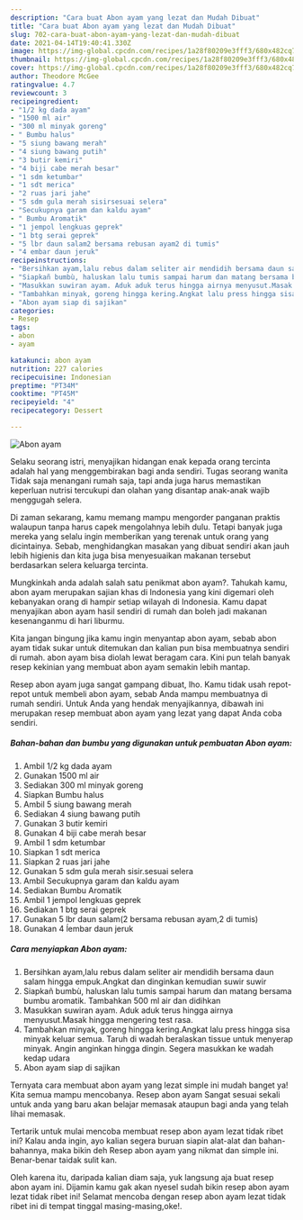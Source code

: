 ```yaml
---
description: "Cara buat Abon ayam yang lezat dan Mudah Dibuat"
title: "Cara buat Abon ayam yang lezat dan Mudah Dibuat"
slug: 702-cara-buat-abon-ayam-yang-lezat-dan-mudah-dibuat
date: 2021-04-14T19:40:41.330Z
image: https://img-global.cpcdn.com/recipes/1a28f80209e3fff3/680x482cq70/abon-ayam-foto-resep-utama.jpg
thumbnail: https://img-global.cpcdn.com/recipes/1a28f80209e3fff3/680x482cq70/abon-ayam-foto-resep-utama.jpg
cover: https://img-global.cpcdn.com/recipes/1a28f80209e3fff3/680x482cq70/abon-ayam-foto-resep-utama.jpg
author: Theodore McGee
ratingvalue: 4.7
reviewcount: 3
recipeingredient:
- "1/2 kg dada ayam"
- "1500 ml air"
- "300 ml minyak goreng"
- " Bumbu halus"
- "5 siung bawang merah"
- "4 siung bawang putih"
- "3 butir kemiri"
- "4 biji cabe merah besar"
- "1 sdm ketumbar"
- "1 sdt merica"
- "2 ruas jari jahe"
- "5 sdm gula merah sisirsesuai selera"
- "Secukupnya garam dan kaldu ayam"
- " Bumbu Aromatik"
- "1 jempol lengkuas geprek"
- "1 btg serai geprek"
- "5 lbr daun salam2 bersama rebusan ayam2 di tumis"
- "4 embar daun jeruk"
recipeinstructions:
- "Bersihkan ayam,lalu rebus dalam seliter air mendidih bersama daun salam hingga empuk.Angkat dan dinginkan kemudian suwir suwir"
- "Siapkañ bumbù, haluskan lalu tumis sampai harum dan matang bersama bumbu aromatik. Tambahkan 500 ml air dan didihkan"
- "Masukkan suwiran ayam. Aduk aduk terus hingga airnya menyusut.Masak hingga mengering test rasa."
- "Tambahkan minyak, goreng hingga kering.Angkat lalu press hingga sisa minyak keluar semua. Taruh di wadah beralaskan tissue untuk menyerap minyak. Angin anginkan hingga dingin. Segera masukkan ke wadah kedap udara"
- "Abon ayam siap di sajikan"
categories:
- Resep
tags:
- abon
- ayam

katakunci: abon ayam 
nutrition: 227 calories
recipecuisine: Indonesian
preptime: "PT34M"
cooktime: "PT45M"
recipeyield: "4"
recipecategory: Dessert

---
```



![Abon ayam](https://img-global.cpcdn.com/recipes/1a28f80209e3fff3/680x482cq70/abon-ayam-foto-resep-utama.jpg)

Selaku seorang istri, menyajikan hidangan enak kepada orang tercinta adalah hal yang menggembirakan bagi anda sendiri. Tugas seorang  wanita Tidak saja menangani rumah saja, tapi anda juga harus memastikan keperluan nutrisi tercukupi dan olahan yang disantap anak-anak wajib menggugah selera.

Di zaman  sekarang, kamu memang mampu mengorder panganan praktis walaupun tanpa harus capek mengolahnya lebih dulu. Tetapi banyak juga mereka yang selalu ingin memberikan yang terenak untuk orang yang dicintainya. Sebab, menghidangkan masakan yang dibuat sendiri akan jauh lebih higienis dan kita juga bisa menyesuaikan makanan tersebut berdasarkan selera keluarga tercinta. 



Mungkinkah anda adalah salah satu penikmat abon ayam?. Tahukah kamu, abon ayam merupakan sajian khas di Indonesia yang kini digemari oleh kebanyakan orang di hampir setiap wilayah di Indonesia. Kamu dapat menyajikan abon ayam hasil sendiri di rumah dan boleh jadi makanan kesenanganmu di hari liburmu.

Kita jangan bingung jika kamu ingin menyantap abon ayam, sebab abon ayam tidak sukar untuk ditemukan dan kalian pun bisa membuatnya sendiri di rumah. abon ayam bisa diolah lewat beragam cara. Kini pun telah banyak resep kekinian yang membuat abon ayam semakin lebih mantap.

Resep abon ayam juga sangat gampang dibuat, lho. Kamu tidak usah repot-repot untuk membeli abon ayam, sebab Anda mampu membuatnya di rumah sendiri. Untuk Anda yang hendak menyajikannya, dibawah ini merupakan resep membuat abon ayam yang lezat yang dapat Anda coba sendiri.

<!--inarticleads1-->

##### Bahan-bahan dan bumbu yang digunakan untuk pembuatan Abon ayam:

1. Ambil 1/2 kg dada ayam
1. Gunakan 1500 ml air
1. Sediakan 300 ml minyak goreng
1. Siapkan  Bumbu halus
1. Ambil 5 siung bawang merah
1. Sediakan 4 siung bawang putih
1. Gunakan 3 butir kemiri
1. Gunakan 4 biji cabe merah besar
1. Ambil 1 sdm ketumbar
1. Siapkan 1 sdt merica
1. Siapkan 2 ruas jari jahe
1. Gunakan 5 sdm gula merah sisir.sesuai selera
1. Ambil Secukupnya garam dan kaldu ayam
1. Sediakan  Bumbu Aromatik
1. Ambil 1 jempol lengkuas geprek
1. Sediakan 1 btg serai geprek
1. Gunakan 5 lbr daun salam(2 bersama rebusan ayam,2 di tumis)
1. Gunakan 4 ĺembar daun jeruk




<!--inarticleads2-->

##### Cara menyiapkan Abon ayam:

1. Bersihkan ayam,lalu rebus dalam seliter air mendidih bersama daun salam hingga empuk.Angkat dan dinginkan kemudian suwir suwir
1. Siapkañ bumbù, haluskan lalu tumis sampai harum dan matang bersama bumbu aromatik. Tambahkan 500 ml air dan didihkan
1. Masukkan suwiran ayam. Aduk aduk terus hingga airnya menyusut.Masak hingga mengering test rasa.
1. Tambahkan minyak, goreng hingga kering.Angkat lalu press hingga sisa minyak keluar semua. Taruh di wadah beralaskan tissue untuk menyerap minyak. Angin anginkan hingga dingin. Segera masukkan ke wadah kedap udara
1. Abon ayam siap di sajikan




Ternyata cara membuat abon ayam yang lezat simple ini mudah banget ya! Kita semua mampu mencobanya. Resep abon ayam Sangat sesuai sekali untuk anda yang baru akan belajar memasak ataupun bagi anda yang telah lihai memasak.

Tertarik untuk mulai mencoba membuat resep abon ayam lezat tidak ribet ini? Kalau anda ingin, ayo kalian segera buruan siapin alat-alat dan bahan-bahannya, maka bikin deh Resep abon ayam yang nikmat dan simple ini. Benar-benar taidak sulit kan. 

Oleh karena itu, daripada kalian diam saja, yuk langsung aja buat resep abon ayam ini. Dijamin kamu gak akan nyesel sudah bikin resep abon ayam lezat tidak ribet ini! Selamat mencoba dengan resep abon ayam lezat tidak ribet ini di tempat tinggal masing-masing,oke!.

